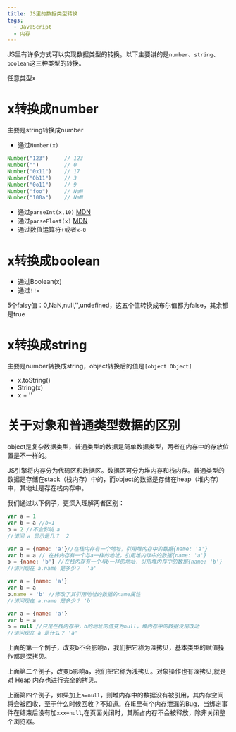 ```yaml
---
title: JS里的数据类型转换
tags:
  - JavaScript
  - 内存
---
```


JS里有许多方式可以实现数据类型的转换。以下主要讲的是`number`、`string`、`boolean`这三种类型的转换。
<!-- more -->

任意类型x

# x转换成number

主要是string转换成number

- 通过`Number(x)`
```javascript
Number("123")     // 123
Number("")        // 0
Number("0x11")    // 17
Number("0b11")    // 3
Number("0o11")    // 9
Number("foo")     // NaN
Number("100a")    // NaN
```
- 通过`parseInt(x,10)` [MDN](https://developer.mozilla.org/zh-CN/docs/Web/JavaScript/Reference/Global_Objects/parseInt)
- 通过`parseFloat(x)` [MDN](https://developer.mozilla.org/zh-CN/docs/Web/JavaScript/Reference/Global_Objects/parseFloat)
- 通过数值运算符`+`或者`x-0`

# x转换成boolean

- 通过Boolean(x)
- 通过`!!x`

5个falsy值：0,NaN,null,'',undefined，这五个值转换成布尔值都为false，其余都是true

# x转换成string

主要是number转换成string，object转换后的值是`[object Object]`

- x.toString()
- String(x)
- x + ''

# 关于对象和普通类型数据的区别

object是复杂数据类型，普通类型的数据是简单数据类型，两者在内存中的存放位置是不一样的。

JS引擎将内存分为代码区和数据区。数据区可分为堆内存和栈内存。普通类型的数据是存储在stack（栈内存）中的，而object的数据是存储在heap（堆内存）中，其地址是存在栈内存中。

我们通过以下例子，更深入理解两者区别：
```javascript
var a = 1
var b = a //b=1
b = 2 //不会影响 a
//请问 a 显示是几？  2
```

```javascript
var a = {name: 'a'}//在栈内存有一个地址，引用堆内存中的数据{name: 'a'}
var b = a // 在栈内存有一个与a一样的地址，引用堆内存中的数据{name: 'a'}
b = {name: 'b'} //在栈内存有一个与b一样的地址，引用堆内存中的数据{name: 'b'}
//请问现在 a.name 是多少？  'a'
```

```javascript
var a = {name: 'a'}
var b = a
b.name = 'b' //修改了其引用地址的数据的name属性
//请问现在 a.name 是多少？ 'b'
```

```javascript
var a = {name: 'a'}
var b = a
b = null //只是在栈内存中，b的地址的值变为null，堆内存中的数据没用改动
//请问现在 a 是什么？ 'a'
```

上面的第一个例子，改变b不会影响a，我们把它称为深拷贝，基本类型的赋值操作都是深拷贝。

上面第二个例子，改变b影响a，我们把它称为浅拷贝。对象操作也有深拷贝,就是对 Heap 内存也进行完全的拷贝。

上面第四个例子，如果加上`a=null`，则堆内存中的数据没有被引用，其内存空间将会被回收，至于什么时候回收？不知道。在IE里有个内存泄漏的Bug，当绑定事件在结束后没有加`xxx=null`,在页面关闭时，其所占内存不会被释放，除非关闭整个浏览器。

